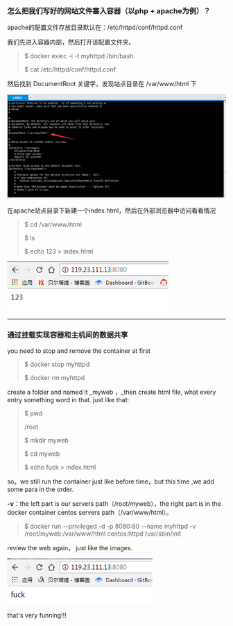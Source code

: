 ### 怎么把我们写好的网站文件塞入容器（以php + apache为例）？

apache的配置文件存放目录默认在：/etc/httpd/conf/httpd.conf

我们先进入容器内部，然后打开该配置文件夹。

> $ docker exiec -i -t myhttpd /bin/bash
>
> $ cat /etc/httpd/conf/httpd.conf

然后找到 DocumentRoot 关键字，发现站点目录在 /var/www/html 下

![](/assets/353import.png)

在apache站点目录下新建一个index.html，然后在外部浏览器中访问看看情况

> $ cd /var/www/html
>
> $ ls
>
> $ echo 123 &gt; index.html

![](/assets/5412import.png)

---

### 通过挂载实现容器和主机间的数据共享

you need to stop and remove the container at first

> $ docker stop myhttpd
>
> $ docker rm myhttpd

create a folder and named it \_myweb ，\_then create html file, what every entry something word in that. just like that:

> $ pwd
>
> /root
>
> $ mkdir myweb
>
> $ cd myweb
>
> $ echo fuck &gt; index.html

so，we still  run the container just like before time，but this time ,we add some para in the order.

**-v**：the left part is our servers path（/root/myweb），the right part is in the docker container centos servers path（/var/www/html）。

> $ docker run --privileged -d -p 8080:80 --name  myhttpd -v /root/myweb:/var/www/html centos:httpd /usr/sbin/init

review the web again， just like the images.

![](/assets/656456465import.png)

that's very funning!!!


